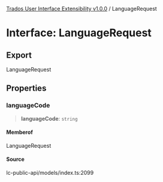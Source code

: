 [Trados User Interface Extensibility v1.0.0](../wiki/globals) / LanguageRequest

# Interface: LanguageRequest

## Export

LanguageRequest

## Properties

### languageCode

> **languageCode**: `string`

#### Memberof

LanguageRequest

#### Source

lc-public-api/models/index.ts:2099
